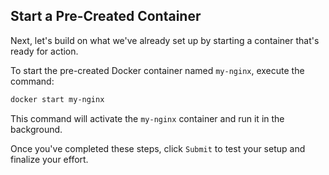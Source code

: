 ## Start a Pre-Created Container

Next, let's build on what we've already set up by starting a container that's ready for action.

To start the pre-created Docker container named `my-nginx`, execute the command:

```Bash
docker start my-nginx
```

This command will activate the `my-nginx` container and run it in the background.

Once you've completed these steps, click `Submit` to test your setup and finalize your effort.
